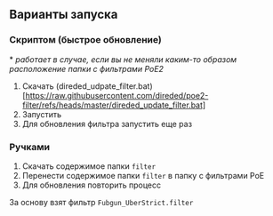 ## Варианты запуска

### Скриптом (быстрое обновление)
\* *работает в случае, если вы не меняли каким-то образом расположение папки с фильтрами PoE2*
1. Скачать (direded_udpate_filter.bat)[https://raw.githubusercontent.com/direded/poe2-filter/refs/heads/master/direded_update_filter.bat]
2. Запустить
3. Для обновления фильтра запустить еще раз

### Ручками
1. Скачать содержимое папки `filter`
2. Перенести содержимое папки `filter` в папку с фильтрами PoE
3. Для обновления повторить процесс

За основу взят фильтр `Fubgun_UberStrict.filter`
